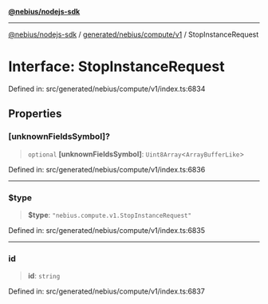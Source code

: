 [**@nebius/nodejs-sdk**](../../../../../README.md)

---

[@nebius/nodejs-sdk](../../../../../README.md) / [generated/nebius/compute/v1](../README.md) / StopInstanceRequest

# Interface: StopInstanceRequest

Defined in: src/generated/nebius/compute/v1/index.ts:6834

## Properties

### \[unknownFieldsSymbol\]?

> `optional` **\[unknownFieldsSymbol\]**: `Uint8Array`\<`ArrayBufferLike`\>

Defined in: src/generated/nebius/compute/v1/index.ts:6836

---

### $type

> **$type**: `"nebius.compute.v1.StopInstanceRequest"`

Defined in: src/generated/nebius/compute/v1/index.ts:6835

---

### id

> **id**: `string`

Defined in: src/generated/nebius/compute/v1/index.ts:6837
